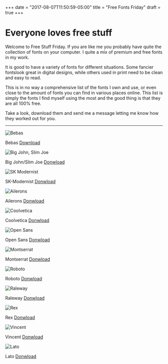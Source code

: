 +++
date = "2017-08-07T11:50:59-05:00"
title = "Free Fonts Friday"
draft = true
+++
# Everyone loves free stuff

Welcome to Free Stuff Friday. If you are like me you probably have quite the collection of fonts on your computer. I quite a mix of premium and free fonts in my work.

It is good to have a variety of fonts for different situations. Some fancier fontslook great in digital designs, while others used in print need to be clean and easy to read.

This is in no way a comprehensive list of the fonts I own and use, or even close to the amount of fonts you can find in various places online. This list is simply the fonts I find myself using the most and the good thing is that they are all 100% free.

Take a look, download them and send me a message letting me know how they worked out for you.

---

![Bebas](img/fontsbebas.jpg)

Bebas
[Download](http://www.dafont.com/bebas-kai.font "Bebas")

![Big John, Slim Joe](img/fontsbigjohn.jpg)

Big John/Slim Joe
[Donwload](https://befonts.com/big-john-slim-joe-font.html "Big John/Slim Joe")

![SK Modernist](img/fontsskmodernist.jpg)

SK-Modernist
[Donwload](http://seankanedesign.com/work/sk-modernist "SK-Modernist")

![Ailerons](img/fontsailerons.jpg)

Ailerons
[Donwload](https://befonts.com/ailerons-typeface.html "Ailerons")

![Coolvetica](img/fontscoolvetica.jpg)

Coolvetica
[Donwload](http://www.dafont.com/coolvetica.font "Coolvetica")

![Open Sans](img/fontsopensans.jpg)

Open Sans
[Donwload](https://www.fontsquirrel.com/fonts/open-sans "Open Sans")

![Montserrat](img/fontsmontserrat.jpg)

Montserrat
[Donwload](https://www.fontsquirrel.com/fonts/montserrat "Montserrat")

![Roboto](img/fontsroboto.jpg)

Roboto
[Donwload](https://www.fontsquirrel.com/fonts/roboto "Roboto")

![Raleway](img/fontsraleway.jpg)

Raleway
[Donwload](https://www.fontsquirrel.com/fonts/raleway "Raleway")

![Rex](img/fontsrex.jpg)

Rex
[Donwload](https://www.fontsquirrel.com/fonts/rex "Rex")

![Vincent](img/fontsvincent.jpg)

Vincent
[Donwload](http://www.dafontfree.net/freefonts-vincent-f86386.htm "Vincent")

![Lato](img/fontslato.jpg)

Lato
[Donwload](https://www.fontsquirrel.com/fonts/lato "Lato")